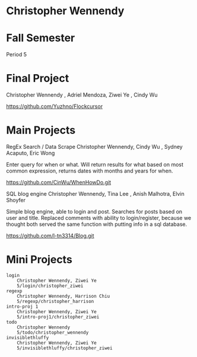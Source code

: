 Christopher Wennendy
===============================
Fall Semester
===========================
Period 5

Final Project
===================

Christopher Wennendy , Adriel Mendoza, Ziwei Ye , Cindy Wu

https://github.com/Yuzhno/Flockcursor

Main Projects
===================
RegEx Search / Data Scrape
Christopher Wennendy, Cindy Wu , Sydney Acaputo, Eric Wong

Enter query for when or what. Will return results for what based on most common expression, returns dates with months and years for when.

https://github.com/CinWu/WhenHowDo.git

SQL blog engine
Christopher Wennendy, Tina Lee , Anish Malhotra, Elvin Shoyfer

Simple blog engine, able to login and post. Searches for posts based on user and title. Replaced comments with ability to login/register, because we thought both served the same function with putting info in a sql database.

https://github.com/l-tn3314/Blog.git

Mini Projects
==================

    login
        Christopher Wennendy, Ziwei Ye
        5/login/christopher_ziwei
    regexp
        Christopher Wennendy, Harrison Chiu
        5/regexp/christopher_harrison
    intro-proj 1
        Christopher Wennendy, Ziwei Ye
        5/intro-proj1/christopher_ziwei
    todo
        Christopher Wennendy
        5/todo/christopher_wennendy
    invisiblethluffy    
        Christopher Wennendy, Ziwei Ye
        5/invisiblethluffy/christopher_ziwei
